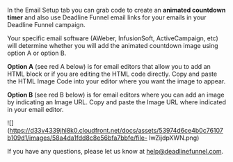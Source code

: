 In the Email Setup tab you can grab code to create an **animated countdown
timer** and also use Deadline Funnel email links for your emails in your
Deadline Funnel campaign.

Your specific email software (AWeber, InfusionSoft, ActiveCampaign, etc) will
determine whether you will add the animated countdown image using option A or
option B.

**Option A** (see red A below) is for email editors that allow you to add an
HTML block or if you are editing the HTML code directly. Copy and paste the
HTML Image Code into your editor where you want the image to appear.

**Option B** (see red B below) is for email editors where you can add an image
by indicating an Image URL. Copy and paste the Image URL where indicated in
your email editor.

![](https://d33v4339jhl8k0.cloudfront.net/docs/assets/53974d6ce4b0c76107b109d1/images/58a4da1fdd8c8e56bfa7bbfe/file-
lwZijdpXWN.png)

If you have any questions, please let us know at
[help@deadlinefunnel.com](mailto:mailto:help@deadlinefunnel.com).

